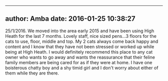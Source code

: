 
---
author: Amba
date: 2016-01-25 10:38:27
---
25/1/2016. We moved into the area early 2015 and have been using High Heath for the last  7 months. Lovely staff, nice sized pens...3 floors for the cats to use, floor, middle and top. My 2 cats always come back happy and content and I know that they have not been stressed or worked up while being at High Heath. I would definitely recommend this place to any cat owner who wants to go away and wants the reassurance that their feline family members are being cared for as if they were at home. I have one boisterous chatty boy and a shy timid girl and I don't worry about either of them while they are there.

